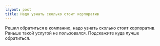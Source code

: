 ```yaml
---
layout: post 
title: Надо узнать сколько стоит корпоратив 
--- 
```

Решил обратиться в компанию, надо узнать сколько стоит корпоратив. Раньше такой услугой не пользовался. Подскажите куда лучше обратиться.